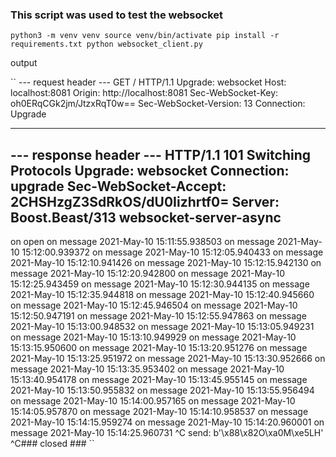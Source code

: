 
### This script was used to test the websocket


``
python3 -m venv venv
source venv/bin/activate
pip install -r requirements.txt
python websocket_client.py
``

output

``
--- request header ---
GET / HTTP/1.1
Upgrade: websocket
Host: localhost:8081
Origin: http://localhost:8081
Sec-WebSocket-Key: oh0ERqCGk2jm/JtzxRqT0w==
Sec-WebSocket-Version: 13
Connection: Upgrade


-----------------------
--- response header ---
HTTP/1.1 101 Switching Protocols
Upgrade: websocket
Connection: upgrade
Sec-WebSocket-Accept: 2CHSHzgZ3SdRkOS/dU0Iizhrtf0=
Server: Boost.Beast/313 websocket-server-async
-----------------------
on open
on message
2021-May-10 15:11:55.938503
on message
2021-May-10 15:12:00.939372
on message
2021-May-10 15:12:05.940433
on message
2021-May-10 15:12:10.941426
on message
2021-May-10 15:12:15.942130
on message
2021-May-10 15:12:20.942800
on message
2021-May-10 15:12:25.943459
on message
2021-May-10 15:12:30.944135
on message
2021-May-10 15:12:35.944818
on message
2021-May-10 15:12:40.945660
on message
2021-May-10 15:12:45.946504
on message
2021-May-10 15:12:50.947191
on message
2021-May-10 15:12:55.947863
on message
2021-May-10 15:13:00.948532
on message
2021-May-10 15:13:05.949231
on message
2021-May-10 15:13:10.949929
on message
2021-May-10 15:13:15.950600
on message
2021-May-10 15:13:20.951276
on message
2021-May-10 15:13:25.951972
on message
2021-May-10 15:13:30.952666
on message
2021-May-10 15:13:35.953402
on message
2021-May-10 15:13:40.954178
on message
2021-May-10 15:13:45.955145
on message
2021-May-10 15:13:50.955832
on message
2021-May-10 15:13:55.956494
on message
2021-May-10 15:14:00.957165
on message
2021-May-10 15:14:05.957870
on message
2021-May-10 15:14:10.958537
on message
2021-May-10 15:14:15.959274
on message
2021-May-10 15:14:20.960001
on message
2021-May-10 15:14:25.960731
^C
send: b'\x88\x82O\xa0M\xe5LH'
^C### closed ###
``

